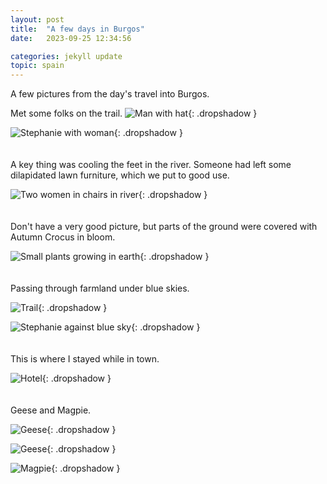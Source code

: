 ```yaml
---
layout: post
title:  "A few days in Burgos"
date:   2023-09-25 12:34:56

categories: jekyll update
topic: spain
---
```


A few pictures from the day's travel into Burgos.

Met some folks on the trail.
![Man with hat](/images/spain/2023-09-27/image7.jpeg){: .dropshadow }

![Stephanie with woman](/images/spain/2023-09-27/image6.jpeg){: .dropshadow }
<br><br><br>
A key thing was cooling the feet in the river.  Someone had left some
dilapidated lawn furniture, which we put to good use.

![Two women in chairs in river](/images/spain/2023-09-27/image5.jpeg){: .dropshadow }
<br><br><br>
Don't have a very good picture, but parts of the ground were covered with
Autumn Crocus in bloom.

![Small plants growing in earth](/images/spain/2023-09-27/image8.jpeg){: .dropshadow }
<br><br><br>
Passing through farmland under blue skies.

![Trail](/images/spain/2023-09-27/image9.jpeg){: .dropshadow }

![Stephanie against blue sky](/images/spain/2023-09-27/image10.jpeg){: .dropshadow }
<br><br><br>
This is where I stayed while in town.

![Hotel](/images/spain/2023-09-27/image0a.jpeg){: .dropshadow }
<br><br><br>
Geese and Magpie.

![Geese](/images/spain/2023-10-03/BurrgosBirds2023_09_25/IMG_3280.jpg){: .dropshadow }

![Geese](/images/spain/2023-10-03/BurrgosBirds2023_09_25/IMG_3281.jpg){: .dropshadow }

![Magpie](/images/spain/2023-10-03/BurrgosBirds2023_09_25/IMG_3282.jpg){: .dropshadow }
